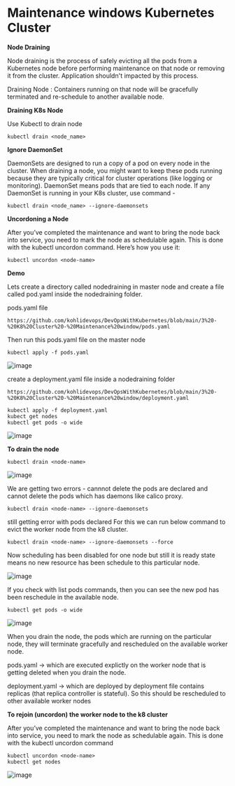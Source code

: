 # Maintenance windows Kubernetes Cluster

**Node Draining**

Node draining is the process of safely evicting all the pods from a Kubernetes node before performing maintenance on that node or removing it from the cluster.
Application shouldn't impacted by this process.

Draining Node : Containers running on that node will be gracefully terminated and re-schedule to another available node.

**Draining K8s Node**

Use Kubectl to drain node

```
kubectl drain <node_name>
```

**Ignore DaemonSet**

DaemonSets are designed to run a copy of a pod on every node in the cluster. When draining a node, you might want to keep these pods running because they are typically critical for cluster operations (like logging or monitoring). 
DaemonSet means pods that are tied to each node. If any DaemonSet is running in your K8s cluster,
use command -

```
kubectl drain <node_name> --ignore-daemonsets
```

**Uncordoning a Node**

After you’ve completed the maintenance and want to bring the node back into service, you need to mark the node as schedulable again. This is done with the kubectl uncordon command. Here’s how you use it:

```
kubectl uncordon <node-name>
```

**Demo**

Lets create a directory called nodedraining in master node and create a file called pod.yaml inside the nodedraining folder.

pods.yaml file

```
https://github.com/kohlidevops/DevOpsWithKubernetes/blob/main/3%20-%20K8%20Cluster%20-%20Maintenance%20window/pods.yaml
```

Then run this pods.yaml file on the master node

```
kubectl apply -f pods.yaml
```

![image](https://github.com/user-attachments/assets/810995fd-4799-4f9a-8af5-e3511c4c24cf)

create a deployment.yaml file inside a nodedraining folder

```
https://github.com/kohlidevops/DevOpsWithKubernetes/blob/main/3%20-%20K8%20Cluster%20-%20Maintenance%20window/deployment.yaml
```

```
kubectl apply -f deployment.yaml
kubect get nodes
kubectl get pods -o wide
```

![image](https://github.com/user-attachments/assets/ab6f65b2-e870-4f48-991f-74a58f92dd12)

**To drain the node**

```
kubectl drain <node-name>
```

![image](https://github.com/user-attachments/assets/9a248770-26a6-4187-8796-21f8a5354b56)

We are getting two errors - cannnot delete the pods are declared and cannot delete the pods which has daemons like calico proxy.

```
kubectl drain <node-name> --ignore-daemonsets
```

still getting error with pods declared For this we can run below command to evict the worker node from the k8 cluster.

```
kubectl drain <node-name> --ignore-daemonsets --force
```

Now scheduling has been disabled for one node but still it is ready state means no new resource has been schedule to this particular node.

![image](https://github.com/user-attachments/assets/558286c4-b7e9-4a0a-9ad8-32001463ae08)

If you check with list pods commands, then you can see the new pod has been reschedule in the available node.

```
kubectl get pods -o wide
```

![image](https://github.com/user-attachments/assets/791cdbde-a237-4aaf-8bef-a1a2cd57041a)

When you drain the node, the pods which are running on the particular node, they will terminate gracefully and rescheduled on the available worker node.

pods.yaml -> which are executed explictly on the worker node that is getting deleted when you drain the node.

deployment.yaml -> which are deployed by deployment file contains replicas (that replica controller is stateful). So this should be rescheduled to other available worker nodes

**To rejoin (uncordon) the worker node to the k8 cluster**

After you’ve completed the maintenance and want to bring the node back into service, you need to mark the node as schedulable again. This is done with the kubectl uncordon command

```
kubectl uncordon <node-name>
kubectl get nodes
```

![image](https://github.com/user-attachments/assets/8bda18a5-7a0a-4c97-955a-75e85c3f14c1)






